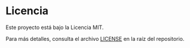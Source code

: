 # Licencia

Este proyecto está bajo la Licencia MIT.

Para más detalles, consulta el archivo [LICENSE](../LICENSE) en la raíz del repositorio.
